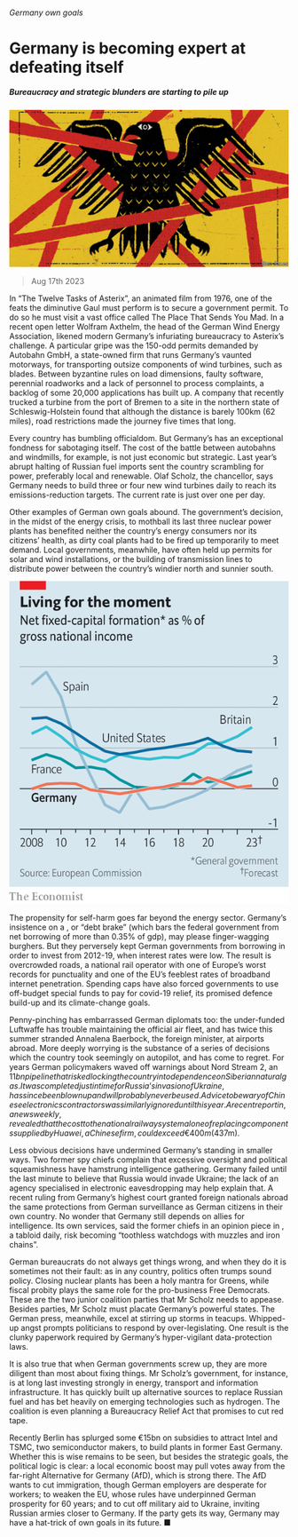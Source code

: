 ###### Germany own goals

# Germany is becoming expert at defeating itself 

##### Bureaucracy and strategic blunders are starting to pile up 

![image](images/20230819_EUD001.jpg) 

> Aug 17th 2023 

In “The Twelve Tasks of Asterix”, an animated film from 1976, one of the feats the diminutive Gaul must perform is to secure a government permit. To do so he must visit a vast office called The Place That Sends You Mad. In a recent open letter Wolfram Axthelm, the head of the German Wind Energy Association, likened modern Germany’s infuriating bureaucracy to Asterix’s challenge. A particular gripe was the 150-odd permits demanded by Autobahn GmbH, a state-owned firm that runs Germany’s vaunted motorways, for transporting outsize components of wind turbines, such as blades. Between byzantine rules on load dimensions, faulty software, perennial roadworks and a lack of personnel to process complaints, a backlog of some 20,000 applications has built up. A company that recently trucked a turbine from the port of Bremen to a site in the northern state of Schleswig-Holstein found that although the distance is barely 100km (62 miles), road restrictions made the journey five times that long.

Every country has bumbling officialdom. But Germany’s has an exceptional fondness for sabotaging itself. The cost of the battle between autobahns and windmills, for example, is not just economic but strategic. Last year’s abrupt halting of Russian fuel imports sent the country scrambling for power, preferably local and renewable. Olaf Scholz, the chancellor, says Germany needs to build three or four new wind turbines daily to reach its emissions-reduction targets. The current rate is just over one per day.

Other examples of German own goals abound. The government’s decision, in the midst of the energy crisis, to mothball its last three nuclear power plants has benefited neither the country’s energy consumers nor its citizens’ health, as dirty coal plants had to be fired up temporarily to meet demand. Local governments, meanwhile, have often held up permits for solar and wind installations, or the building of transmission lines to distribute power between the country’s windier north and sunnier south. 

![image](images/20230819_EUC195.png) 


The propensity for self-harm goes far beyond the energy sector. Germany’s insistence on a , or “debt brake” (which bars the federal government from net borrowing of more than 0.35% of gdp), may please finger-wagging burghers. But they perversely kept German governments from borrowing in order to invest from 2012-19, when interest rates were low. The result is overcrowded roads, a national rail operator with one of Europe’s worst records for punctuality and one of the EU’s feeblest rates of broadband internet penetration. Spending caps have also forced governments to use off-budget special funds to pay for covid-19 relief, its promised defence build-up and its climate-change goals.

Penny-pinching has embarrassed German diplomats too: the under-funded Luftwaffe has trouble maintaining the official air fleet, and has twice this summer stranded Annalena Baerbock, the foreign minister, at airports abroad. More deeply worrying is the substance of a series of decisions which the country took seemingly on autopilot, and has come to regret. For years German policymakers waved off warnings about Nord Stream 2, an $11bn pipeline that risked locking the country into dependence on Siberian natural gas. It was completed just in time for Russia’s invasion of Ukraine, has since been blown up and will probably never be used. Advice to be wary of Chinese electronics contractors was similarly ignored until this year. A recent report in , a news weekly, revealed that the cost to the national railway system alone of replacing components supplied by Huawei, a Chinese firm, could exceed €400m ($437m). 

Less obvious decisions have undermined Germany’s standing in smaller ways. Two former spy chiefs complain that excessive oversight and political squeamishness have hamstrung intelligence gathering. Germany failed until the last minute to believe that Russia would invade Ukraine; the lack of an agency specialised in electronic eavesdropping may help explain that. A recent ruling from Germany’s highest court granted foreign nationals abroad the same protections from German surveillance as German citizens in their own country. No wonder that Germany still depends on allies for intelligence. Its own services, said the former chiefs in an opinion piece in , a tabloid daily, risk becoming “toothless watchdogs with muzzles and iron chains”.

German bureaucrats do not always get things wrong, and when they do it is sometimes not their fault: as in any country, politics often trumps sound policy. Closing nuclear plants has been a holy mantra for Greens, while fiscal probity plays the same role for the pro-business Free Democrats. These are the two junior coalition parties that Mr Scholz needs to appease. Besides parties, Mr Scholz must placate Germany’s powerful states. The German press, meanwhile, excel at stirring up storms in teacups. Whipped-up angst prompts politicians to respond by over-legislating. One result is the clunky paperwork required by Germany’s hyper-vigilant data-protection laws. 

It is also true that when German governments screw up, they are more diligent than most about fixing things. Mr Scholz’s government, for instance, is at long last investing strongly in energy, transport and information infrastructure. It has quickly built up alternative sources to replace Russian fuel and has bet heavily on emerging technologies such as hydrogen. The coalition is even planning a Bureaucracy Relief Act that promises to cut red tape.

Recently Berlin has splurged some €15bn on subsidies to attract Intel and TSMC, two semiconductor makers, to build plants in former East Germany. Whether this is wise remains to be seen, but besides the strategic goals, the political logic is clear: a local economic boost may pull votes away from the far-right Alternative for Germany (AfD), which is strong there. The AfD wants to cut immigration, though German employers are desperate for workers; to weaken the EU, whose rules have underpinned German prosperity for 60 years; and to cut off military aid to Ukraine, inviting Russian armies closer to Germany. If the party gets its way, Germany may have a hat-trick of own goals in its future. ■

